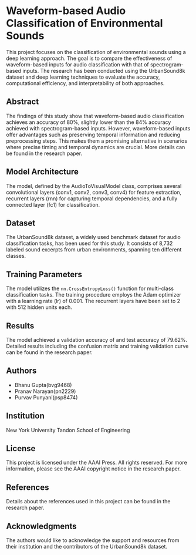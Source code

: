 
# Waveform-based Audio Classification of Environmental Sounds

This project focuses on the classification of environmental sounds using a deep learning approach. The goal is to compare the effectiveness of waveform-based inputs for audio classification with that of spectrogram-based inputs. The research has been conducted using the UrbanSound8k dataset and deep learning techniques to evaluate the accuracy, computational efficiency, and interpretability of both approaches.

## Abstract
The findings of this study show that waveform-based audio classification achieves an accuracy of 80%, slightly lower than the 84% accuracy achieved with spectrogram-based inputs. However, waveform-based inputs offer advantages such as preserving temporal information and reducing preprocessing steps. This makes them a promising alternative in scenarios where precise timing and temporal dynamics are crucial. More details can be found in the research paper.

## Model Architecture
The model, defined by the AudioToVisualModel class, comprises several convolutional layers (conv1, conv2, conv3, conv4) for feature extraction, recurrent layers (rnn) for capturing temporal dependencies, and a fully connected layer (fc1) for classification.

## Dataset
The UrbanSound8k dataset, a widely used benchmark dataset for audio classification tasks, has been used for this study. It consists of 8,732 labeled sound excerpts from urban environments, spanning ten different classes.

## Training Parameters
The model utilizes the `nn.CrossEntropyLoss()` function for multi-class classification tasks. The training procedure employs the Adam optimizer with a learning rate (lr) of 0.001. The recurrent layers have been set to 2 with 512 hidden units each.

## Results
The model achieved a validation accuracy of and test accuracy of 79.62%. Detailed results including the confusion matrix and training validation curve can be found in the research paper.

## Authors
- Bhanu Gupta(bvg9468)
- Pranav Narayan(pn2229)
- Purvav Punyani(psp8474)

## Institution
New York University Tandon School of Engineering

## License
This project is licensed under the AAAI Press. All rights reserved. For more information, please see the AAAI copyright notice in the research paper.

## References
Details about the references used in this project can be found in the research paper.

## Acknowledgments
The authors would like to acknowledge the support and resources from their institution and the contributors of the UrbanSound8k dataset.
